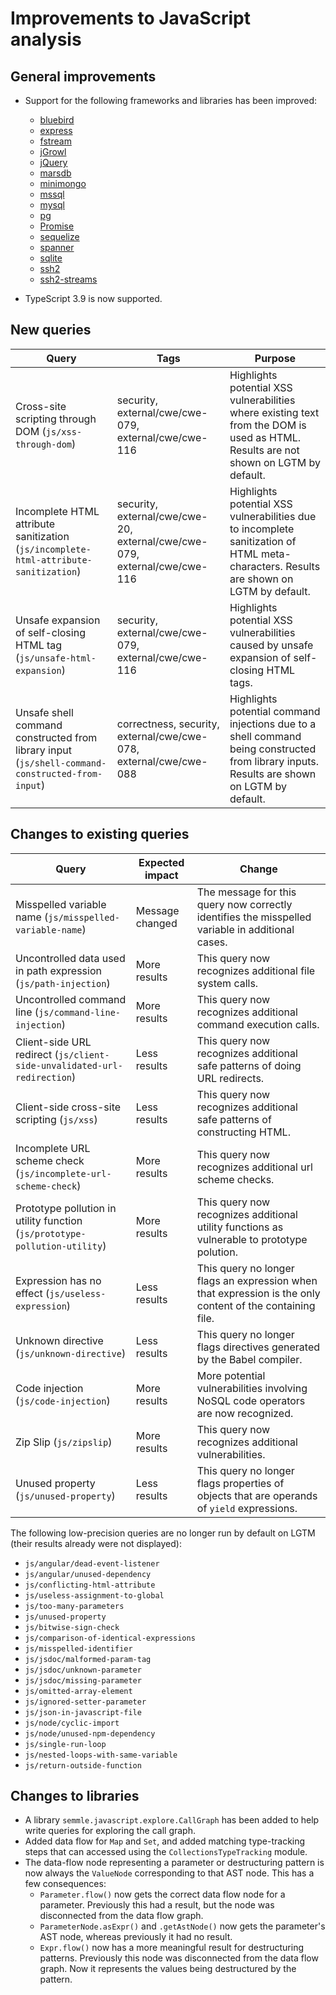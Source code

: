 # Improvements to JavaScript analysis

## General improvements

* Support for the following frameworks and libraries has been improved:
  - [bluebird](http://bluebirdjs.com/)
  - [express](https://www.npmjs.com/package/express)
  - [fstream](https://www.npmjs.com/package/fstream)
  - [jGrowl](https://github.com/stanlemon/jGrowl)
  - [jQuery](https://jquery.com/)
  - [marsdb](https://www.npmjs.com/package/marsdb)
  - [minimongo](https://www.npmjs.com/package/minimongo/)
  - [mssql](https://www.npmjs.com/package/mssql)
  - [mysql](https://www.npmjs.com/package/mysql)
  - [pg](https://www.npmjs.com/package/pg)
  - [Promise](https://developer.mozilla.org/en-US/docs/Web/JavaScript/Reference/Global_Objects/Promise)
  - [sequelize](https://www.npmjs.com/package/sequelize)
  - [spanner](https://www.npmjs.com/package/spanner)
  - [sqlite](https://www.npmjs.com/package/sqlite)
  - [ssh2](https://www.npmjs.com/package/ssh2)
  - [ssh2-streams](https://www.npmjs.com/package/ssh2-streams)

* TypeScript 3.9 is now supported.

## New queries

| **Query**                                                                       | **Tags**                                                          | **Purpose**                                                                                                                                                                            |
|---------------------------------------------------------------------------------|-------------------------------------------------------------------|----------------------------------------------------------------------------------------------------------------------------------------------------------------------------------------|
| Cross-site scripting through DOM (`js/xss-through-dom`) | security, external/cwe/cwe-079, external/cwe/cwe-116 | Highlights potential XSS vulnerabilities where existing text from the DOM is used as HTML. Results are not shown on LGTM by default. |
| Incomplete HTML attribute sanitization (`js/incomplete-html-attribute-sanitization`) | security, external/cwe/cwe-20, external/cwe/cwe-079, external/cwe/cwe-116 | Highlights potential XSS vulnerabilities due to incomplete sanitization of HTML meta-characters. Results are shown on LGTM by default. |
| Unsafe expansion of self-closing HTML tag (`js/unsafe-html-expansion`) | security, external/cwe/cwe-079, external/cwe/cwe-116 | Highlights potential XSS vulnerabilities caused by unsafe expansion of self-closing HTML tags. |
| Unsafe shell command constructed from library input (`js/shell-command-constructed-from-input`) | correctness, security, external/cwe/cwe-078, external/cwe/cwe-088 | Highlights potential command injections due to a shell command being constructed from library inputs. Results are shown on LGTM by default. |

## Changes to existing queries

| **Query**                      | **Expected impact**          | **Change**                                                                |
|--------------------------------|------------------------------|---------------------------------------------------------------------------|
| Misspelled variable name (`js/misspelled-variable-name`) | Message changed | The message for this query now correctly identifies the misspelled variable in additional cases. |
| Uncontrolled data used in path expression (`js/path-injection`) | More results | This query now recognizes additional file system calls. |
| Uncontrolled command line (`js/command-line-injection`) | More results | This query now recognizes additional command execution calls. |
| Client-side URL redirect (`js/client-side-unvalidated-url-redirection`) | Less results | This query now recognizes additional safe patterns of doing URL redirects. |
| Client-side cross-site scripting (`js/xss`) | Less results | This query now recognizes additional safe patterns of constructing HTML. |
| Incomplete URL scheme check (`js/incomplete-url-scheme-check`) | More results | This query now recognizes additional url scheme checks. |
| Prototype pollution in utility function (`js/prototype-pollution-utility`) | More results | This query now recognizes additional utility functions as vulnerable to prototype polution. |
| Expression has no effect (`js/useless-expression`) | Less results | This query no longer flags an expression when that expression is the only content of the containing file. |
| Unknown directive (`js/unknown-directive`) | Less results | This query no longer flags directives generated by the Babel compiler. |
| Code injection (`js/code-injection`) | More results | More potential vulnerabilities involving NoSQL code operators are now recognized. |
| Zip Slip (`js/zipslip`) | More results | This query now recognizes additional vulnerabilities. |
| Unused property (`js/unused-property`) | Less results | This query no longer flags properties of objects that are operands of `yield` expressions. |

The following low-precision queries are no longer run by default on LGTM (their results already were not displayed):

  - `js/angular/dead-event-listener`
  - `js/angular/unused-dependency`
  - `js/conflicting-html-attribute`
  - `js/useless-assignment-to-global`
  - `js/too-many-parameters`
  - `js/unused-property`
  - `js/bitwise-sign-check`
  - `js/comparison-of-identical-expressions`
  - `js/misspelled-identifier`
  - `js/jsdoc/malformed-param-tag`
  - `js/jsdoc/unknown-parameter`
  - `js/jsdoc/missing-parameter`
  - `js/omitted-array-element`
  - `js/ignored-setter-parameter`
  - `js/json-in-javascript-file`
  - `js/node/cyclic-import`
  - `js/node/unused-npm-dependency`
  - `js/single-run-loop`
  - `js/nested-loops-with-same-variable`
  - `js/return-outside-function`

## Changes to libraries

* A library `semmle.javascript.explore.CallGraph` has been added to help write queries for exploring the call graph.
* Added data flow for `Map` and `Set`, and added matching type-tracking steps that can accessed using the `CollectionsTypeTracking` module.
* The data-flow node representing a parameter or destructuring pattern is now always the `ValueNode` corresponding to that AST node. This has a few consequences:
  - `Parameter.flow()` now gets the correct data flow node for a parameter. Previously this had a result, but the node was disconnected from the data flow graph.
  - `ParameterNode.asExpr()` and `.getAstNode()` now gets the parameter's AST node, whereas previously it had no result.
  - `Expr.flow()` now has a more meaningful result for destructuring patterns. Previously this node was disconnected from the data flow graph. Now it represents the values being destructured by the pattern.
